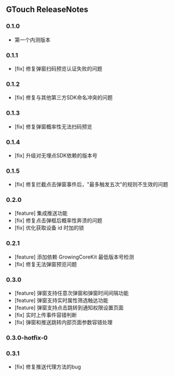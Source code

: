 ## GTouch ReleaseNotes

### 0.1.0
* 第一个内测版本

### 0.1.1
* [fix] 修复弹窗扫码预览认证失败的问题

### 0.1.2
* [fix] 修复与其他第三方SDK命名冲突的问题

### 0.1.3
* [fix] 修复弹窗概率性无法扫码预览

### 0.1.4
* [fix] 升级对无埋点SDK依赖的版本号

### 0.1.5
* [fix] 修复拦截点击弹窗事件后，"最多触发五次"的规则不生效的问题

### 0.2.0

* [feature] 集成推送功能
* [fix] 修复点击弹框后概率性奔溃的问题
* [fix] 优化获取设备 id 时加的锁

### 0.2.1

* [feature] 添加依赖 GrowingCoreKit 最低版本号检测
* [fix] 修复无法弹窗预览问题

### 0.3.0

* [feature] 弹窗支持任意次弹窗和弹窗时间间隔功能
* [feature] 弹窗支持实时属性筛选触达功能
* [feature] 弹窗支持点击跳转到通知权限设置页面
* [fix] 实时上传事件容错判断
* [fix] 弹窗和推送跳转内部页面参数容错处理

### 0.3.0-hotfix-0

### 0.3.1
* [fix] 修复推送代理方法的bug
